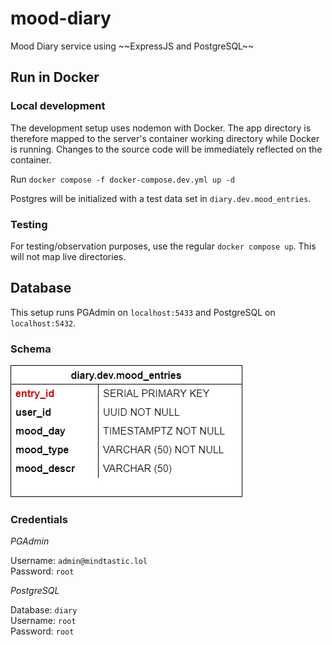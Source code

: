 # mood-diary

Mood Diary service using \~\~ExpressJS and PostgreSQL\~\~

## Run in Docker

### Local development

The development setup uses nodemon with Docker. The app directory is therefore mapped to the server's container working directory while Docker is running. Changes to the source code will be immediately reflected on the container.

Run `docker compose -f docker-compose.dev.yml up -d`

Postgres will be initialized with a test data set in `diary.dev.mood_entries`.

### Testing

For testing/observation purposes, use the regular `docker compose up`. This will not map live directories.

## Database

This setup runs PGAdmin on `localhost:5433` and PostgreSQL on `localhost:5432`.

### Schema

![DB SQL Schema](/docs/db.png)

### Credentials

*PGAdmin*

Username: `admin@mindtastic.lol`  
Password: `root`

*PostgreSQL*

Database: `diary`  
Username: `root`  
Password: `root`